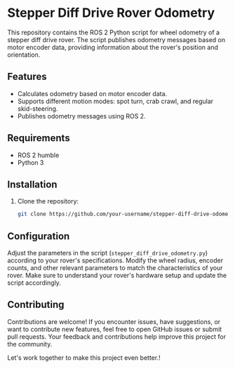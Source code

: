 # Stepper Diff Drive Rover Odometry

This repository contains the ROS 2 Python script for wheel odometry of a stepper diff drive rover. The script publishes odometry messages based on motor encoder data, providing information about the rover's position and orientation.

## Features

- Calculates odometry based on motor encoder data.
- Supports different motion modes: spot turn, crab crawl, and regular skid-steering.
- Publishes odometry messages using ROS 2.

## Requirements

- ROS 2 humble
- Python 3

## Installation

1. Clone the repository:

   ```bash
   git clone https://github.com/your-username/stepper-diff-drive-odometry.git


## Configuration

Adjust the parameters in the script (`stepper_diff_drive_odometry.py`) according to your rover's specifications. Modify the wheel radius, encoder counts, and other relevant parameters to match the characteristics of your rover. Make sure to understand your rover's hardware setup and update the script accordingly.

## Contributing

Contributions are welcome! If you encounter issues, have suggestions, or want to contribute new features, feel free to open GitHub issues or submit pull requests. Your feedback and contributions help improve this project for the community.

Let's work together to make this project even better.!

